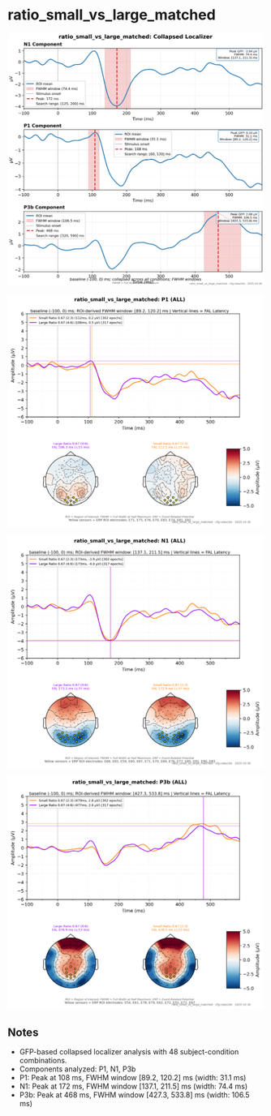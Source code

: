 # ratio_small_vs_large_matched

![figure](docs/assets/plots/ratio_small_vs_large_matched/ratio_small_vs_large_matched-collapsed_localizer.png)

![figure](docs/assets/plots/ratio_small_vs_large_matched/ratio_small_vs_large_matched-P1.png)

![figure](docs/assets/plots/ratio_small_vs_large_matched/ratio_small_vs_large_matched-N1.png)

![figure](docs/assets/plots/ratio_small_vs_large_matched/ratio_small_vs_large_matched-P3b.png)


## Notes

- GFP-based collapsed localizer analysis with 48 subject-condition combinations.
- Components analyzed: P1, N1, P3b
- P1: Peak at 108 ms, FWHM window [89.2, 120.2] ms (width: 31.1 ms)
- N1: Peak at 172 ms, FWHM window [137.1, 211.5] ms (width: 74.4 ms)
- P3b: Peak at 468 ms, FWHM window [427.3, 533.8] ms (width: 106.5 ms)
